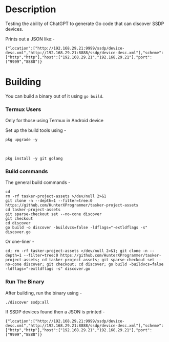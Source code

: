 # Description
Testing the ability of ChatGPT to generate Go code that can discover SSDP devices.

Prints out a JSON like:-

`{"location":["http://192.168.29.21:9999/ssdp/device-desc.xml","http://192.168.29.21:8888/ssdp/device-desc.xml"],"scheme":["http","http"],"host":["192.168.29.21","192.168.29.21"],"port":["9999","8888"]}`

# Building
You can build a binary out of it using `go build`.

### Termux Users
Only for those using Termux in Android device

Set up the build tools using -

    pkg upgrade -y

&nbsp;

    pkg install -y git golang

### Build commands
The general build commands -

    cd
    rm -rf tasker-project-assets >/dev/null 2>&1
    git clone -n --depth=1 --filter=tree:0 https://github.com/HunterXProgrammer/tasker-project-assets
    cd tasker-project-assets
    git sparse-checkout set --no-cone discover
    git checkout
    cd discover
    go build -o discover -buildvcs=false -ldflags="-extldflags -s" discover.go

Or one-liner -

    cd; rm -rf tasker-project-assets >/dev/null 2>&1; git clone -n --depth=1 --filter=tree:0 https://github.com/HunterXProgrammer/tasker-project-assets; cd tasker-project-assets; git sparse-checkout set --no-cone discover; git checkout; cd discover; go build -buildvcs=false -ldflags="-extldflags -s" discover.go

### Run The Binary
After building, run the binary using -

    ./discover ssdp:all

If SSDP devices found then a JSON is printed -

`{"location":["http://192.168.29.21:9999/ssdp/device-desc.xml","http://192.168.29.21:8888/ssdp/device-desc.xml"],"scheme":["http","http"],"host":["192.168.29.21","192.168.29.21"],"port":["9999","8888"]}`

